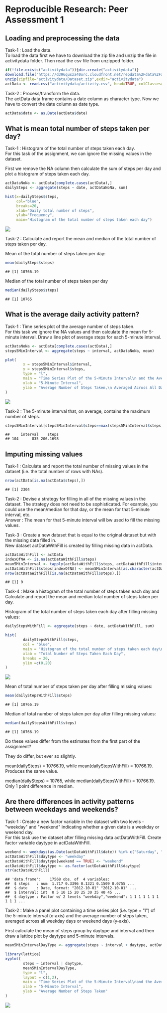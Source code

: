 # Reproducible Research: Peer Assessment 1


## Loading and preprocessing the data
Task-1 : Load the data.      
To load the data first we have to download the zip file and unzip the file
in activitydata folder. Then read the csv file from unzipped folder.

```r
if(!file.exists("activitydata")){dir.create("activitydata")}
download.file("https://d396qusza40orc.cloudfront.net/repdata%2Fdata%2Factivity.zip",destfile="activitydata/Dataset.zip")
unzip(zipfile="activitydata/Dataset.zip",exdir="activitydata")
actData <- read.csv("activitydata/activity.csv", head=TRUE, colClasses=c("integer", "character", "integer"), na.strings="NA")
```

Task-2 : Process/transform the data.     
The actData data frame contains a date column as character type. Now we have to convert the date column as date type.

```r
actData$date <- as.Date(actData$date)
```

## What is mean total number of steps taken per day?
Task-1 : Histogram of the total number of steps taken each day.  
For this task of the assignment, we can ignore the missing values in the dataset.     

First we remove the NA column then calculate the sum of steps per day  and plot a histogram of steps taken each day.

```r
actDataNoNa <- actData[complete.cases(actData),]
dailySteps <- aggregate(steps ~ date, actDataNoNa, sum)

hist(x=dailySteps$steps,
     col="blue",
     breaks=20,
     xlab="Daily total number of steps",
     ylab="Frequency",
     main="Histogram of the total number of steps taken each day")
```

![](PA1_template_files/figure-html/unnamed-chunk-3-1.png)<!-- -->

Task-2 : Calculate and report the mean and median of the total number of steps taken per day.   

Mean of the total number of steps taken per day:

```r
mean(dailySteps$steps)
```

```
## [1] 10766.19
```

Median of the total number of steps taken per day

```r
median(dailySteps$steps)
```

```
## [1] 10765
```

## What is the average daily activity pattern?
Task-1 : Time series plot of the average number of steps taken.     
For this task we ignore the NA values and then calculate the mean for 5-minute interval. Draw a line plot of average steps for each 5-minute interval.

```r
actDataNoNa <- actData[complete.cases(actData),]
steps5MinInterval <- aggregate(steps ~ interval, actDataNoNa, mean)

plot(
        x = steps5MinInterval$interval,
        y = steps5MinInterval$steps,
        type = "l",
        main = "Time Series Plot of the 5-Minute Interval\n and the Average Number of Steps Taken, Averaged Across All Days",
        xlab = "5-Minute Interval",
        ylab = "Average Number of Steps Taken,\n Averaged Across All Days"
)
```

![](PA1_template_files/figure-html/unnamed-chunk-6-1.png)<!-- -->

Task-2 : The 5-minute interval that, on average, contains the maximum number of steps.     

```r
steps5MinInterval[steps5MinInterval$steps==max(steps5MinInterval$steps),]
```

```
##     interval    steps
## 104      835 206.1698
```


## Imputing missing values

Task-1 : Calculate and report the total number of missing values in the dataset (i.e. the total number of rows with NAs).    

```r
nrow(actData[is.na(actData$steps),])
```

```
## [1] 2304
```

Task-2 : Devise a strategy for filling in all of the missing values in the dataset. The strategy does not need to be sophisticated. For example, you could use the mean/median for that day, or the mean for that 5-minute interval, etc.    
Answer : The mean for that 5-minute interval will bw used to fill the missing values.
  
Task-3 : Create a new dataset that is equal to the original dataset but with the missing data filled in.    
New dataset actDataWithFill is created by filling missing data in actData.

```r
actDataWithFill <- actData
indexOfNA <- is.na(actDataWithFill$steps)
mean5MinInterval <- tapply(actDataWithFill$steps, actDataWithFill$interval, mean, na.rm=TRUE)
actDataWithFill$steps[indexOfNA] <- mean5MinInterval[as.character(actDataWithFill$interval[indexOfNA])]
nrow(actDataWithFill[is.na(actDataWithFill$steps),])
```

```
## [1] 0
```

Task-4 : Make a histogram of the total number of steps taken each day and Calculate and report the mean and median total number of steps taken per day.
     
Histogram of the total number of steps taken each day after filling missing values:

```r
dailyStepsWithFill <- aggregate(steps ~ date, actDataWithFill, sum)

hist(
        dailyStepsWithFill$steps,
        col = "blue",
        main = "Histogram of the total number of steps taken each day\n after filling missing values",
        xlab = "Total Number of Steps Taken Each Day",
        breaks = 20,
        ylim =c(0,20)
)
```

![](PA1_template_files/figure-html/unnamed-chunk-10-1.png)<!-- -->

Mean of total number of steps taken per day after filling missing values:

```r
mean(dailyStepsWithFill$steps)
```

```
## [1] 10766.19
```

Median of total number of steps taken per day after filling missing values:

```r
median(dailyStepsWithFill$steps)
```

```
## [1] 10766.19
```

Do these values differ from the estimates from the first part of the assignment?    
  
They do differ, but ever so slightly.
  
mean(dailySteps) = 10766.19, while mean(dailyStepsWithFill) = 10766.19. Produces the same value.
  
median(dailySteps) = 10765, while median(dailyStepsWithFill) = 10766.19. Only 1 point difference in median.

## Are there differences in activity patterns between weekdays and weekends?

Task-1 : Create a new factor variable in the dataset with two levels - "weekday" and "weekend" indicating whether a given date is a weekday or weekend day.     
For this task use the dataset after filling missing data actDataWithFill.
Create factor variable daytype in actDataWithFill.

```r
weekend <- weekdays(as.Date(actDataWithFill$date)) %in% c("Saturday", "Sunday")
actDataWithFill$daytype <- "weekday"
actDataWithFill$daytype[weekend == TRUE] <- "weekend"
actDataWithFill$daytype <- as.factor(actDataWithFill$daytype)
str(actDataWithFill)
```

```
## 'data.frame':	17568 obs. of  4 variables:
##  $ steps   : num  1.717 0.3396 0.1321 0.1509 0.0755 ...
##  $ date    : Date, format: "2012-10-01" "2012-10-01" ...
##  $ interval: int  0 5 10 15 20 25 30 35 40 45 ...
##  $ daytype : Factor w/ 2 levels "weekday","weekend": 1 1 1 1 1 1 1 1 1 1 ...
```

Task-2 : Make a panel plot containing a time series plot (i.e. type = "l") of the 5-minute interval (x-axis) and the average number of steps taken, averaged across all weekday days or weekend days (y-axis).     
  
First calculate the mean of steps group by daytype and interval and then draw a lattice plot by daytype and 5-minute intervals.

```r
mean5MinIntervalDayType <- aggregate(steps ~ interval + daytype, actDataWithFill, mean)

library(lattice)
xyplot(
        steps ~ interval | daytype,
        mean5MinIntervalDayType,
        type = "l",
        layout = c(1,2),
        main = "Time Series Plot of the 5-Minute Interval\nand the Average Number of Steps Taken,\nAveraged Across All Weekday Days or Weekend Days",
        xlab = "5-Minute Interval",
        ylab = "Average Number of Steps Taken"
)
```

![](PA1_template_files/figure-html/unnamed-chunk-14-1.png)<!-- -->
